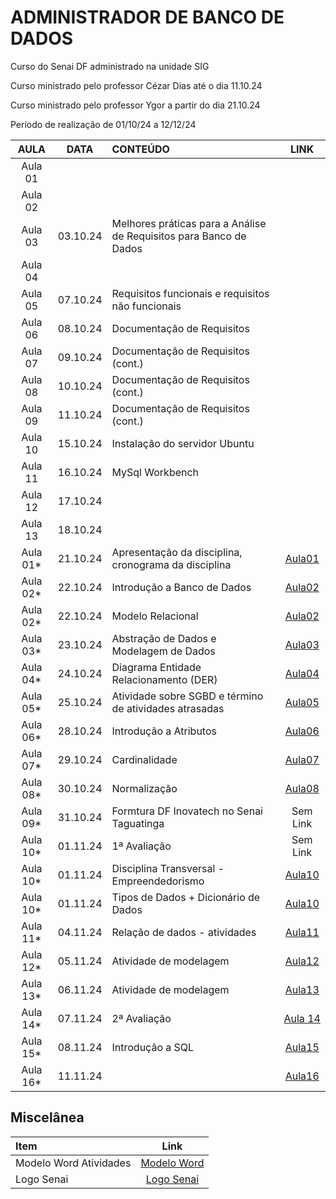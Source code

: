 # ADMINISTRADOR DE BANCO DE DADOS

Curso do Senai DF administrado na unidade SIG

Curso ministrado pelo professor Cézar Dias até o dia 11.10.24

Curso ministrado pelo professor Ygor a partir do dia 21.10.24

Período de realização de 01/10/24 a 12/12/24

| AULA | DATA | CONTEÚDO | LINK |
| :-: | :-: | :- | :-: |
| Aula 01 | | | |
| Aula 02 | | | |
| Aula 03 | 03.10.24 | Melhores práticas para a Análise de Requisitos para Banco de Dados | |
| Aula 04 |  | | |
| Aula 05 | 07.10.24 | Requisitos funcionais e requisitos não funcionais | |
| Aula 06 | 08.10.24 | Documentação de Requisitos | |
| Aula 07 | 09.10.24 | Documentação de Requisitos (cont.) | |
| Aula 08 | 10.10.24 | Documentação de Requisitos (cont.) | |
| Aula 09 | 11.10.24 | Documentação de Requisitos (cont.) | |
| Aula 10 | 15.10.24 | Instalação do servidor Ubuntu| |
| Aula 11 | 16.10.24 | MySql Workbench | |
| Aula 12 | 17.10.24 | | |
| Aula 13 | 18.10.24 | | |
| Aula 01* | 21.10.24| Apresentação da disciplina, cronograma da disciplina |[Aula01](aula01) |
| Aula 02* | 22.10.24 | Introdução a Banco de Dados | [Aula02](aula02) |
| Aula 02* | 22.10.24 | Modelo Relacional | [Aula02](aula02/modelo_relacional.md) |
| Aula 03* | 23.10.24 | Abstração de Dados e Modelagem de Dados |[Aula03](aula03) |
| Aula 04* | 24.10.24 | Diagrama Entidade Relacionamento (DER) | [Aula04](aula04) |
| Aula 05* | 25.10.24 | Atividade sobre SGBD e término de atividades atrasadas | [Aula05](aula05)|
| Aula 06* | 28.10.24 | Introdução a Atributos| [Aula06](aula06) |
| Aula 07* | 29.10.24 | Cardinalidade | [Aula07](aula07) |
| Aula 08* | 30.10.24 | Normalização | [Aula08](aula08) |
| Aula 09* | 31.10.24 | Formtura DF Inovatech no Senai Taguatinga | Sem Link |
| Aula 10* | 01.11.24 | 1ª Avaliação | Sem Link |
| Aula 10* | 01.11.24 | Disciplina Transversal - Empreendedorismo | [Aula10](aula10) |
| Aula 10* | 01.11.24 | Tipos de Dados + Dicionário de Dados | [Aula10](aula10) |
| Aula 11* | 04.11.24 | Relação de dados - atividades | [Aula11](aula11) |
| Aula 12* | 05.11.24 | Atividade de modelagem | [Aula12](aula12) |
| Aula 13* | 06.11.24 | Atividade de modelagem | [Aula13](aula13) |
| Aula 14* | 07.11.24 | 2ª Avaliação | [Aula 14](aula14/) |
| Aula 15* | 08.11.24 | Introdução a SQL | [Aula15](aula15/) |
| Aula 16* | 11.11.24 | | [Aula16](aula16/) |

## Miscelânea

| Item | Link |
| :- | :-: |
| Modelo Word Atividades | [Modelo Word](modelo.dotx) |
| Logo Senai | [Logo Senai](logo_senai.png) |
